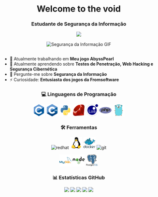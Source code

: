 <h1 align="center">Welcome to the void</h1>
<h3 align="center">Estudante de Segurança da Informação</h3>

<p align="center"> 
 <img src="https://komarev.com/ghpvc/?username=balofoide&style=flat-square&abbreviated=true&color=blueviolet&label=Eyes%20on%20me">
</p>

<div align="center">
  <img src="https://media2.giphy.com/media/v1.Y2lkPTc5MGI3NjExd2ptazlmbmdscWx0MzgycHI3Zmx0ZGZ1OGtlOGlnOXQ4cHpkYWhjaCZlcD12MV9pbnRlcm5hbF9naWZfYnlfaWQmY3Q9Zw/gIODGWDBuG5AWlUExJ/giphy.webp" alt="Segurança da Informação GIF" width="500" />
  </br>
  </br>
</div>

- 🔭 Atualmente trabalhando em **Meu jogo AbyssPearl**
- 🌱 Atualmente aprendendo sobre **Testes de Penetração, Web Hacking e Segurança Cibernética**
- 💬 Pergunte-me sobre **Segurança da Informação**
- ⚡ Curiosidade: **Entusiasta dos jogos da Fromsoftware**

<h3 align="center">💻 Linguagens de Programação</h3>
<p align="center">
  <img src="https://raw.githubusercontent.com/devicons/devicon/master/icons/c/c-original.svg" alt="c" width="40" height="40"/> 
  <img src="https://raw.githubusercontent.com/devicons/devicon/master/icons/cplusplus/cplusplus-original.svg" alt="cplusplus" width="40" height="40"/> 
  <img src="https://raw.githubusercontent.com/devicons/devicon/master/icons/python/python-original.svg" alt="python" width="40" height="40"/> 
  <img src="https://raw.githubusercontent.com/devicons/devicon/master/icons/ruby/ruby-original.svg" alt="ruby" width="40" height="40"/> 
  <img src="https://raw.githubusercontent.com/devicons/devicon/master/icons/lua/lua-original.svg" alt="lua" width="40" height="40"/> 
  <img src="https://raw.githubusercontent.com/devicons/devicon/master/icons/php/php-original.svg" alt="php" width="40" height="40"/> 
  <img src="https://raw.githubusercontent.com/devicons/devicon/master/icons/go/go-original.svg" alt="go" width="40" height="40"/> 
</p>

<h3 align="center">🛠️ Ferramentas</h3>
<p align="center">
  <img src="https://www.vectorlogo.zone/logos/redhat/redhat-icon.svg" alt="redhat" width="40" height="40"/>
  <img src="https://raw.githubusercontent.com/devicons/devicon/master/icons/linux/linux-original.svg" alt="linux" width="40" height="40"/> 
  <img src="https://raw.githubusercontent.com/devicons/devicon/master/icons/docker/docker-original-wordmark.svg" alt="docker" width="40" height="40"/> 
  <img src="https://www.vectorlogo.zone/logos/git-scm/git-scm-icon.svg" alt="git" width="40" height="40"/> 
</p>
<p align="center">
  <img src="https://raw.githubusercontent.com/devicons/devicon/master/icons/mysql/mysql-original-wordmark.svg" alt="mysql" width="40" height="40"/> 
  <img src="https://raw.githubusercontent.com/devicons/devicon/master/icons/nodejs/nodejs-original-wordmark.svg" alt="nodejs" width="40" height="40"/> 
  <img src="https://raw.githubusercontent.com/devicons/devicon/master/icons/postgresql/postgresql-original-wordmark.svg" alt="postgresql" width="40" height="40"/> 
</p>
 <h3 align="center">📊 Estatísticas GitHub</h3>

<p align="center">
  <!-- Stats + Streak -->
  <img width="400" src="https://github-readme-stats.vercel.app/api?username=balofoide&show_icons=true&theme=midnight-purple&hide_border=true&bg_color=00000000&title_color=8A2BE2&icon_color=9400D3&text_color=FFFFFF">
   <img width="400" src="https://github-readme-streak-stats-eight.vercel.app/?user=Balofoide&theme=midnight-purple&currStreakNum=FF0000&fire=8A2BE2&card_height=205&currStreakLabel=FF0000&ring=FF0000&border=000000">
  
  <!-- Activity Graph -->
  <img width="805" src="https://github-readme-activity-graph.vercel.app/graph?username=balofoide&theme=midnight-purple&hide_border=true&bg_color=00000000&color=8A2BE2&line=9400D3&point=8A2BE2">
  
  <!-- Languages -->
  <img width="400" src="https://github-readme-stats.vercel.app/api/top-langs/?username=balofoide&layout=compact&theme=midnight-purple&hide_border=true&bg_color=00000000&title_color=8A2BE2&text_color=FFFFFF">
  <img width="400" src="https://github-readme-stats.vercel.app/api/wakatime?username=@Balofoide&theme=midnight-purple&hide_border=true&bg_color=00000000&title_color=8A2BE2&text_color=FFFFFF">
</p>
